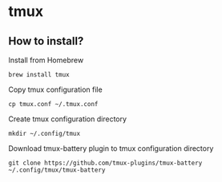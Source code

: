 # tmux

## How to install?

Install from Homebrew
```
brew install tmux
```

Copy tmux configuration file
```
cp tmux.conf ~/.tmux.conf
```

Create tmux configuration directory
```
mkdir ~/.config/tmux
```

Download tmux-battery plugin to tmux configuration directory
```
git clone https://github.com/tmux-plugins/tmux-battery ~/.config/tmux/tmux-battery
```
